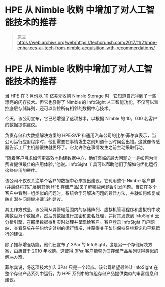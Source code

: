 # HPE 从 Nimble 收购 中增加了对人工智能技术的推荐

> 原文：<https://web.archive.org/web/https://techcrunch.com/2017/11/21/hpe-enhances-ai-tech-from-nimble-acquisition-with-recommendations/>

# HPE 从 Nimble 收购中增加了对人工智能技术的推荐

当 HPE 在 3 月份以 10 亿美元收购 Nimble Storage 时，它知道自己得到了一些漂亮的闪存技术。但它也获得了 Nimble 的 InfoSight 人工智能功能，不仅可以监控底层存储阵列，还可以监控所有相邻的数据中心技术。

今天，该公司宣布，它已经增强了这项技术，以根据 Nimble 的 10，000 名客户的数据提供建议。

负责存储和大数据解决方案的 HPE·SVP 和通用汽车公司的比尔·菲尔宾表示，当公司运行应用程序时，他们需要在事情发生之前知道什么时候会出错。这就像传感器告诉工厂主机器很快就要坏了。它允许你在事情发生之前主动采取行动。

“随着客户寻求如何更高效地构建数据中心，他们面临的最大问题之一是如何为消费者提供最佳的应用体验，”他说。InfoSight 工具可以帮助他们了解如何优化运行这些应用的硬件。

该公司不仅仅关注单个客户的数据中心来提出建议。它利用整个 Nimble 客户群(并最终将其扩展到其他 HPE 存储产品)来了解哪些问题会引发问题。当它在多个客户中看到一组类似的问题时，系统会学习解决问题的最佳方法，并就如何修复或防止潜在问题提出适当的建议。

其工作方式是，该公司从其管辖范围内的存储阵列、虚拟机管理程序和虚拟机中收集数百万个数据点，然后对数据进行加密和匿名处理，并将其发送到 InfoSight 云分析引擎，在那里数据得到实时处理并呈现给客户。客户登录 InfoSight 门户网站，查看系统在任何给定时刻的运行情况，并获得关于如何保持系统稳定和平稳运行的建议。

除了推荐增强功能，他们还宣布了 3Par 的 InfoSight，这是另一个存储解决方案，由[惠普于 2010 年](https://web.archive.org/web/20230320025837/https://techcrunch.com/2010/09/02/done-deal-hp-gets-3par-for-2-35-billion-in-cash/)收购。这使得 3Par 客户能够为其存储产品系列获得类似的解决方案。

菲尔宾说，将这项技术加入 3Par 只是一个起点。该公司希望最终让 InfoSight 在整个存储产品系列中运行，为 HPE 系列中的每组存储产品提供类似的丰富信息和建议。